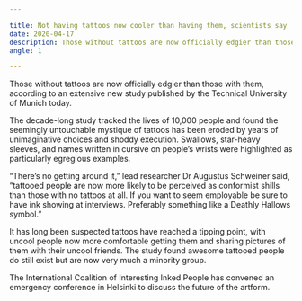 ```yaml
---

title: Not having tattoos now cooler than having them, scientists say
date: 2020-04-17
description: Those without tattoos are now officially edgier than those with them, according to an extensive new study published by the Technical University of Munich today.
angle: 1

---
```


Those without tattoos are now officially edgier than those with them, according to an extensive new study published by the Technical University of Munich today.

The decade-long study tracked the lives of 10,000 people and found the seemingly untouchable mystique of tattoos has been eroded by years of unimaginative choices and shoddy execution. Swallows, star-heavy sleeves, and names written in cursive on people’s wrists were highlighted as particularly egregious examples.

“There’s no getting around it,” lead researcher Dr Augustus Schweiner said, “tattooed people are now more likely to be perceived as conformist shills than those with no tattoos at all. If you want to seem employable be sure to have ink showing at interviews. Preferably something like a Deathly Hallows symbol.”

It has long been suspected tattoos have reached a tipping point, with uncool people now more comfortable getting them and sharing pictures of them with their uncool friends. The study found awesome tattooed people do still exist but are now very much a minority group.

The International Coalition of Interesting Inked People has convened an emergency conference in Helsinki to discuss the future of the artform.